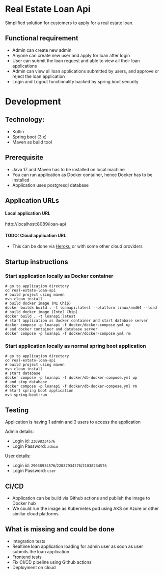 # Real Estate Loan Api

Simplified solution for customers to apply for a real estate loan.

## Functional requirement

- Admin can create new admin
- Anyone can create new user and apply for loan after login
- User can submit the loan request and able to view all their loan applications
- Admin can view all loan applications submitted by users, and approve or reject the loan application
- Login and Logout functionality backed by spring boot security

# Development

## Technology:

* Kotlin
* Spring boot (3.x)
* Maven as build tool

## Prerequisite

* Java 17 and Maven has to be installed on local machine
* You can run application as Docker container, hence Docker has to be installed
* Application uses postgresql database

## Application URLs

#### Local application URL
http://localhost:8089/loan-api

#### TODO: Cloud application URL
- This can be done via [Heroku](https://heroku.com/) or with some other cloud providers

## Startup instructions

### Start application locally as Docker container
```shell
# go to application directory
cd real-estate-loan-api
# build project using maven
mvn clean install
# build docker image (M1 Chip)
docker buildx build . -t loanapi:latest --platform linux/amd64 --load
# build docker image (Intel Chip)
docker build . -t loanapi:latest
# start application as docker container and start database server
docker compose -p loanapi -f docker/docker-compose.yml up
# and docker container and database server
docker compose -p loanapi -f docker/docker-compose.yml rm
```


### Start application locally as normal spring boot application
```shell
# go to application directory
cd real-estate-loan-api
# build project using maven
mvn clean install
# start database
docker compose -p loanapi -f docker/db-docker-compose.yml up
# and stop database
docker compose -p loanapi -f docker/db-docker-compose.yml rm
# Start spring boot application
mvn spring-boot:run
```

## Testing

Application is having 1 admin and 3 users to access the application

Admin details:

- Login id: `23098334576`
- Login Password: `admin`

User details:

- Login id: `29038934576`/`22037934576`/`21038234576`
- Login Password: `user`

## CI/CD

- Application can be build via Github actions and publish the image to Docker hub
- We could run the image as Kubernetes pod using AKS on Azure or other similar cloud platforms.


## What is missing and could be done
- Integration tests
- Realtime loan application loading for admin user as soon as user submits the loan application
- Frontend tests
- Fix CI/CD pipeline using Github actions
- Deployment on cloud 